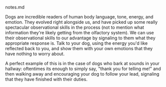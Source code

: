notes.md

<p>Dogs are incredible readers of human body language, tone, energy, and emotion. They evolved right alongside us, and have picked up some really spectacular observational skills in the process (not to mention what information they're likely getting from the olfactory system). We can use their observational skills to our advantage by signaling to them what they appropriate response is. Talk to your dog, using the energy you'd like reflected back to you, and show them with your own emotions that they have nothing to worry about.</p><p></p><p>A perfect example of this is in the case of dogs who bark at sounds in your hallway: oftentimes its enough to simply say, "thank you for telling me!" and then walking away and encouraging your dog to follow your lead, signaling that they have finished with their duties.</p>